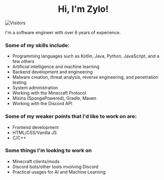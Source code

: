 <div align="center">
<h1>Hi, I'm Zylo!</h1>
</div>

<!--![Visitors](https://komarev.com/ghpvc/?username=chaarlottte&color=F5A9B8)-->
![Visitors](https://visitcount.itsvg.in/api?id=chaarlottte&icon=7&color=6)

I'm a software engineer with over 6 years of experience.

### Some of my skills include:
- Programming languages such as Kotlin, Java, Python, JavaScript, and a few others
- Artificial intelligence and machine learning
- Backend development and engineering
- Malware creation, threat analysis, reverse engineering, and penetration testing
- System administration
- Working with the Minecraft Protocol
- Mixins (SpongePowered), Gradle, Maven
- Working with the Discord API

### Some of my weaker points that I'd like to work on are:
- Frontend development
- HTML/CSS/Vanilla JS
- C/C++

### Some things I'm looking to work on
- Minecraft clients/mods
- Discord bots/other tools involving Discord
- Practical usages for AI and Machine Learning
